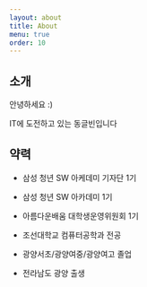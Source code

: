 ```yaml
---
layout: about
title: About
menu: true
order: 10
---
```



## 소개

안녕하세요 :)

IT에 도전하고 있는 동글빈입니다

## 약력

- 삼성 청년 SW 아케데미 기자단 1기

- 삼성 청년 SW 아카데미 1기

- 아름다운배움 대학생운영위원회 1기

- 조선대학교 컴퓨터공학과 전공

- 광양서초/광양여중/광양여고 졸업

- 전라남도 광양 출생
